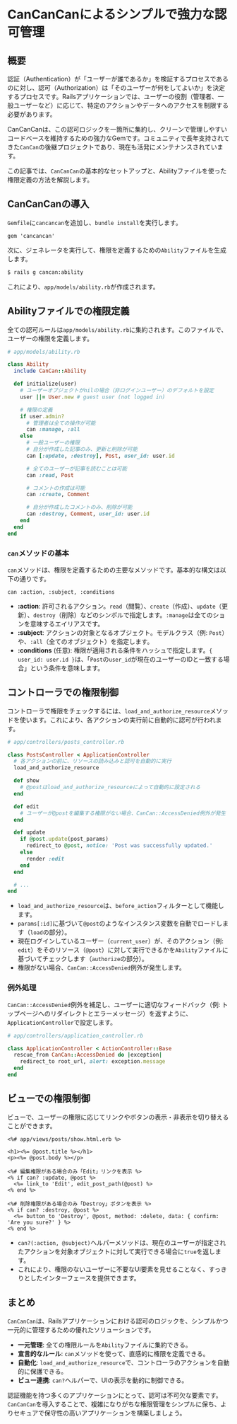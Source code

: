 # CanCanCanによるシンプルで強力な認可管理

## 概要

認証（Authentication）が「ユーザーが誰であるか」を検証するプロセスであるのに対し、認可（Authorization）は「そのユーザーが何をしてよいか」を決定するプロセスです。Railsアプリケーションでは、ユーザーの役割（管理者、一般ユーザーなど）に応じて、特定のアクションやデータへのアクセスを制限する必要があります。

CanCanCanは、この認可ロジックを一箇所に集約し、クリーンで管理しやすいコードベースを維持するための強力なGemです。コミュニティで長年支持されてきた`CanCan`の後継プロジェクトであり、現在も活発にメンテナンスされています。

この記事では、`CanCanCan`の基本的なセットアップと、Abilityファイルを使った権限定義の方法を解説します。

## CanCanCanの導入

`Gemfile`に`cancancan`を追加し、`bundle install`を実行します。

```ruby:Gemfile
gem 'cancancan'
```

次に、ジェネレータを実行して、権限を定義するための`Ability`ファイルを生成します。

```bash
$ rails g cancan:ability
```

これにより、`app/models/ability.rb`が作成されます。

## Abilityファイルでの権限定義

全ての認可ルールは`app/models/ability.rb`に集約されます。このファイルで、ユーザーの権限を定義します。

```ruby
# app/models/ability.rb

class Ability
  include CanCan::Ability

  def initialize(user)
    # ユーザーオブジェクトがnilの場合（非ログインユーザー）のデフォルトを設定
    user ||= User.new # guest user (not logged in)

    # 権限の定義
    if user.admin?
      # 管理者は全ての操作が可能
      can :manage, :all
    else
      # 一般ユーザーの権限
      # 自分が作成した記事のみ、更新と削除が可能
      can [:update, :destroy], Post, user_id: user.id

      # 全てのユーザーが記事を読むことは可能
      can :read, Post

      # コメントの作成は可能
      can :create, Comment

      # 自分が作成したコメントのみ、削除が可能
      can :destroy, Comment, user_id: user.id
    end
  end
end
```

### `can`メソッドの基本

`can`メソッドは、権限を定義するための主要なメソッドです。基本的な構文は以下の通りです。

`can :action, :subject, :conditions`

-   **:action**: 許可されるアクション。`read`（閲覧）、`create`（作成）、`update`（更新）、`destroy`（削除）などのシンボルで指定します。`:manage`は全てのションを意味するエイリアスです。
-   **:subject**: アクションの対象となるオブジェクト。モデルクラス（例: `Post`）や、`:all`（全てのオブジェクト）を指定します。
-   **:conditions** (任意): 権限が適用される条件をハッシュで指定します。`{ user_id: user.id }`は、「`Post`の`user_id`が現在のユーザーのIDと一致する場合」という条件を意味します。

## コントローラでの権限制御

コントローラで権限をチェックするには、`load_and_authorize_resource`メソッドを使います。これにより、各アクションの実行前に自動的に認可が行われます。

```ruby
# app/controllers/posts_controller.rb

class PostsController < ApplicationController
  # 各アクションの前に、リソースの読み込みと認可を自動的に実行
  load_and_authorize_resource

  def show
    # @postはload_and_authorize_resourceによって自動的に設定される
  end

  def edit
    # ユーザーが@postを編集する権限がない場合、CanCan::AccessDenied例外が発生
  end

  def update
    if @post.update(post_params)
      redirect_to @post, notice: 'Post was successfully updated.'
    else
      render :edit
    end
  end

  # ...
end
```

-   `load_and_authorize_resource`は、`before_action`フィルターとして機能します。
-   `params[:id]`に基づいて`@post`のようなインスタンス変数を自動でロードします（`load`の部分）。
-   現在ログインしているユーザー（`current_user`）が、そのアクション（例: `edit`）をそのリソース（`@post`）に対して実行できるかを`Ability`ファイルに基づいてチェックします（`authorize`の部分）。
-   権限がない場合、`CanCan::AccessDenied`例外が発生します。

### 例外処理

`CanCan::AccessDenied`例外を補足し、ユーザーに適切なフィードバック（例: トップページへのリダイレクトとエラーメッセージ）を返すように、`ApplicationController`で設定します。

```ruby
# app/controllers/application_controller.rb

class ApplicationController < ActionController::Base
  rescue_from CanCan::AccessDenied do |exception|
    redirect_to root_url, alert: exception.message
  end
end
```

## ビューでの権限制御

ビューで、ユーザーの権限に応じてリンクやボタンの表示・非表示を切り替えることができます。

```erb
<%# app/views/posts/show.html.erb %>

<h1><%= @post.title %></h1>
<p><%= @post.body %></p>

<%# 編集権限がある場合のみ「Edit」リンクを表示 %>
<% if can? :update, @post %>
  <%= link_to 'Edit', edit_post_path(@post) %>
<% end %>

<%# 削除権限がある場合のみ「Destroy」ボタンを表示 %>
<% if can? :destroy, @post %>
  <%= button_to 'Destroy', @post, method: :delete, data: { confirm: 'Are you sure?' } %>
<% end %>
```

-   `can?(:action, @subject)`ヘルパーメソッドは、現在のユーザーが指定されたアクションを対象オブジェクトに対して実行できる場合に`true`を返します。
-   これにより、権限のないユーザーに不要なUI要素を見せることなく、すっきりとしたインターフェースを提供できます。

## まとめ

`CanCanCan`は、Railsアプリケーションにおける認可のロジックを、シンプルかつ一元的に管理するための優れたソリューションです。

-   **一元管理**: 全ての権限ルールを`Ability`ファイルに集約できる。
-   **宣言的なルール**: `can`メソッドを使って、直感的に権限を定義できる。
-   **自動化**: `load_and_authorize_resource`で、コントローラのアクションを自動的に保護できる。
-   **ビュー連携**: `can?`ヘルパーで、UIの表示を動的に制御できる。

認証機能を持つ多くのアプリケーションにとって、認可は不可欠な要素です。`CanCanCan`を導入することで、複雑になりがちな権限管理をシンプルに保ち、よりセキュアで保守性の高いアプリケーションを構築しましょう。
